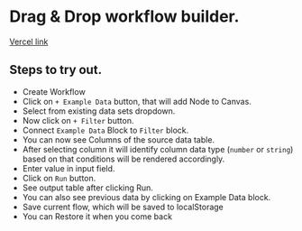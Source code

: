 # Drag & Drop workflow builder.

[Vercel link](https://workflow-builder-two.vercel.app/)

## Steps to try out.

- Create Workflow
- Click on `+ Example Data` button, that will add Node to Canvas.
- Select from existing data sets dropdown.
- Now click on `+ Filter` button.
- Connect `Example Data` Block to `Filter` block.
- You can now see Columns of the source data table.
- After selecting column it will identify column data type (`number` or `string`) based on that conditions will be rendered accordingly.
- Enter value in input field.
- Click on `Run` button.
- See output table after clicking Run.
- You can also see previous data by clicking on Example Data block.
- Save current flow, which will be saved to localStorage
- You can Restore it when you come back
 